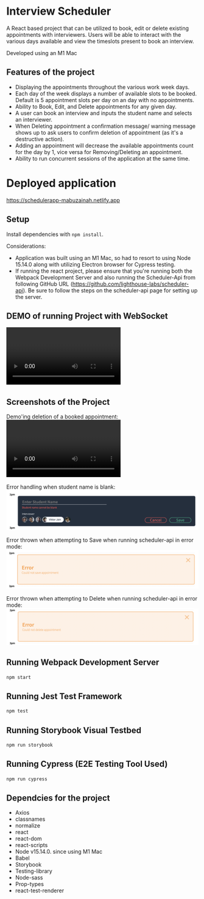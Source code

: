 # Interview Scheduler

A React based project that can be utilized to book, edit or delete existing appointments with interviewers.  Users will be able to interact with the various days available and view the timeslots present to book an interview. 

Developed using an M1 Mac


## Features of the project

- Displaying the appointments throughout the various work week days.
- Each day of the week displays a number of available slots to be booked. Default is 5 appointment slots per day on an day with no appointments.
- Ability to Book, Edit, and Delete appointments for any given day.
- A user can book an interview and inputs the student name and selects an interviewer.
- When Deleting appointment a confirmation message/ warning message shows up to ask users to confirm deletion of appointment (as it's a destructive action).
- Adding an appointment will decrease the available appointments count for the day by 1, vice versa for Removing/Deleting an appointment. 
- Ability to run concurrent sessions of the application at the same time.

# Deployed application

https://schedulerapp-mabuzainah.netlify.app

## Setup

Install dependencies with `npm install`. 

Considerations: 
- Application was built using an M1 Mac, so had to resort to using Node 15.14.0 along with utilizing Electron browser for Cypress testing.
- If running the react project, please ensure that you're running both the Webpack Development Server and also running the Scheduler-Api from following GitHub URL (https://github.com/lighthouse-labs/scheduler-api). Be sure to follow the steps on the scheduler-api page for setting up the server.


## DEMO of running Project with WebSocket

![WebSocket Demo](https://github.com/mabuzainah/scheduler/blob/master/docs/Deleting%20an%20Appointment.mov)

## Screenshots of the Project

Demo'ing deletion of a booked appointment:
![Deleting An Appointment](https://github.com/mabuzainah/scheduler/blob/master/docs/Deleting%20an%20Appointment.mov)

Error handling when student name is blank:
![Verifying Student Name](https://github.com/mabuzainah/scheduler/blob/master/docs/Verifying%20Student%20Name.png)

Error thrown when attempting to Save when running scheduler-api in error mode:
![Error Saving](https://github.com/mabuzainah/scheduler/blob/master/docs/Error%20Saving.png)

Error thrown when attempting to Delete when running scheduler-api in error mode:
![Error Deleting](https://github.com/mabuzainah/scheduler/blob/master/docs/Error%20Deleting.png)

## Running Webpack Development Server

```sh
npm start
```

## Running Jest Test Framework

```sh
npm test
```

## Running Storybook Visual Testbed

```sh
npm run storybook
```

## Running Cypress (E2E Testing Tool Used)

```sh
npm run cypress
```

## Dependcies for the project

- Axios
- classnames
- normalize
- react
- react-dom
- react-scripts
- Node v15.14.0. since using M1 Mac
- Babel
- Storybook
- Testing-library
- Node-sass
- Prop-types
- react-test-renderer

